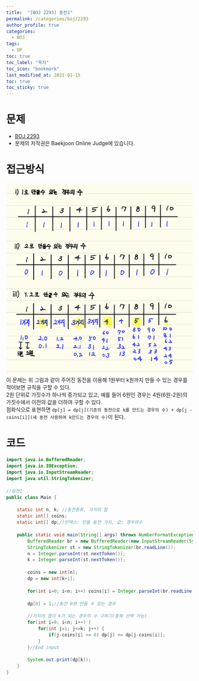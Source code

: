 ```yaml
---
title:  "[BOJ 2293] 동전1"
permalink: /categories/boj/2293
author_profile: true
categories:
  - BOJ
tags:
  - DP
toc: true
toc_label: "목차"
toc_icon: "bookmark"
last_modified_at: 2021-01-15
toc: true
toc_sticky: true
---
```

# 문제
* [BOJ 2293](https://www.acmicpc.net/problem/2293)
* 문제의 저작권은 Baekjoon Online Judge에 있습니다.  

# 접근방식
![boj2293](/assets/images/boj2293.png)    
이 문제는 위 그림과 같이 주어진 동전을 이용해 1원부터 k원까지 만들 수 있는 경우를 적어보면 규칙을 구할 수 있다.   
2원 단위로 가짓수가 하나씩 증가되고 있고, 예를 들어 6원인 경우는 4원(6원-2원)의 가짓수에서 이전의 값을 더하여 구할 수 있다.  
점화식으로 표현하면 `dp[j] = dp[j](기존의 동전으로 k를 만드는 경우의 수) + dp[j - coins[i]](새 동전 사용하여 k만드는 경우의 수)`이 된다.   

# 코드
```java
import java.io.BufferedReader;
import java.io.IOException;
import java.io.InputStreamReader;
import java.util.StringTokenizer;

//동전1
public class Main {
	
	static int n, k; //동전종류, 가치의 합
	static int[] coins;
	static int[] dp;//인덱스: 만들 동전 가치, 값: 경우의수
	
	public static void main(String[] args) throws NumberFormatException, IOException {
		BufferedReader br = new BufferedReader(new InputStreamReader(System.in));
		StringTokenizer st = new StringTokenizer(br.readLine());
		n = Integer.parseInt(st.nextToken());
		k = Integer.parseInt(st.nextToken());
		
		coins = new int[n];
		dp = new int[k+1];
		
		for(int i=0; i<n; i++) coins[i] = Integer.parseInt(br.readLine()); //End input
		
		dp[0] = 1;//동전 0원 만들 수 있는 경우 
		
		//가치의 합이 k가 되는 경우의 수 구하기(중복 선택 가능)
		for(int i=0; i<n; i++) {
			for(int j=1; j<=k; j++) {
				if(j-coins[i] >= 0) dp[j] += dp[j-coins[i]]; 
			}
		}//End input
		
		System.out.print(dp[k]);
	}
}
```